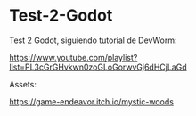 # Test-2-Godot
Test 2 Godot, siguiendo tutorial de DevWorm:


https://www.youtube.com/playlist?list=PL3cGrGHvkwn0zoGLoGorwvGj6dHCjLaGd

Assets: 


https://game-endeavor.itch.io/mystic-woods
